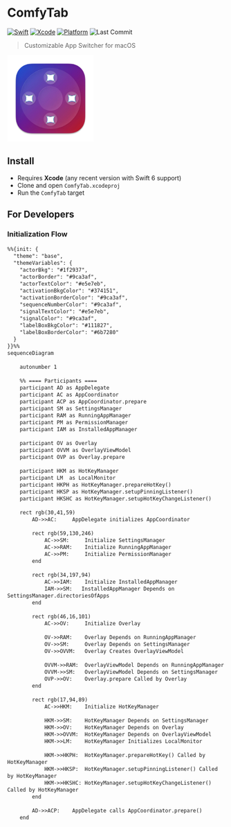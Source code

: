 # ComfyTab

[![Swift](https://img.shields.io/badge/Swift-6.0.3-orange)](https://swift.org)
[![Xcode](https://img.shields.io/badge/Xcode-16.4-blue)](https://developer.apple.com/xcode/)
[![Platform](https://img.shields.io/badge/Platform-macOS-lightgrey)](https://apple.com/macos/)
![Last Commit](https://img.shields.io/github/last-commit/aryanrogye/ComfyTab)

> Customizable App Switcher for macOS

<img src="Assets/ComfyTabLogo.png" alt="ComfyTab Logo" width="200"/>

## Install
- Requires **Xcode** (any recent version with Swift 6 support)
- Clone and open `ComfyTab.xcodeproj`
- Run the `ComfyTab` target

## For Developers

### Initialization Flow

```mermaid
%%{init: {
  "theme": "base",
  "themeVariables": {
    "actorBkg": "#1f2937",
    "actorBorder": "#9ca3af",
    "actorTextColor": "#e5e7eb",
    "activationBkgColor": "#374151",
    "activationBorderColor": "#9ca3af",
    "sequenceNumberColor": "#9ca3af",
    "signalTextColor": "#e5e7eb",
    "signalColor": "#9ca3af",
    "labelBoxBkgColor": "#111827",
    "labelBoxBorderColor": "#6b7280"
  }
}}%%
sequenceDiagram

    autonumber 1
 
    %% ==== Participants ====
    participant AD as AppDelegate
    participant AC as AppCoordinator
    participant ACP as AppCoordinator.prepare
    participant SM as SettingsManager
    participant RAM as RunningAppManager
    participant PM as PermissionManager
    participant IAM as InstalledAppManager

    participant OV as Overlay
    participant OVVM as OverlayViewModel
    participant OVP as Overlay.prepare

    participant HKM as HotKeyManager
    participant LM  as LocalMonitor
    participant HKPH as HotKeyManager.prepareHotKey()
    participant HKSP as HotKeyManager.setupPinningListener()
    participant HKSHC as HotKeyManager.setupHotKeyChangeListener()
    
    rect rgb(30,41,59)
        AD->>AC:     AppDelegate initializes AppCoordinator

        rect rgb(59,130,246)
            AC->>SM:     Initialize SettingsManager
            AC->>RAM:    Initialize RunningAppManager
            AC->>PM:     Initialize PermissionManager
        end

        rect rgb(34,197,94)
            AC->>IAM:    Initialize InstalledAppManager
            IAM->>SM:   InstalledAppManager Depends on SettingsManager.directoriesOfApps
        end

        rect rgb(46,16,101)
            AC->>OV:     Initialize Overlay

            OV->>RAM:    Overlay Depends on RunningAppManager
            OV->>SM:     Overlay Depends on SettingsManager
            OV->>OVVM:   Overlay Creates OverlayViewModel

            OVVM->>RAM:  OverlayViewModel Depends on RunningAppManager
            OVVM->>SM:   OverlayViewModel Depends on SettingsManager
            OVP->>OV:    Overlay.prepare Called by Overlay
        end

        rect rgb(17,94,89)
            AC->>HKM:    Initialize HotKeyManager

            HKM->>SM:    HotKeyManager Depends on SettingsManager
            HKM->>OV:    HotKeyManager Depends on Overlay
            HKM->>OVVM:  HotKeyManager Depends on OverlayViewModel
            HKM->>LM:    HotKeyManager Initializes LocalMonitor
            
            HKM->>HKPH:  HotKeyManager.prepareHotKey() Called by HotKeyManager
            HKM->>HKSP:  HotKeyManager.setupPinningListener() Called by HotKeyManager
            HKM->>HKSHC: HotKeyManager.setupHotKeyChangeListener() Called by HotKeyManager
        end

        AD->>ACP:    AppDelegate calls AppCoordinator.prepare()
    end

```
